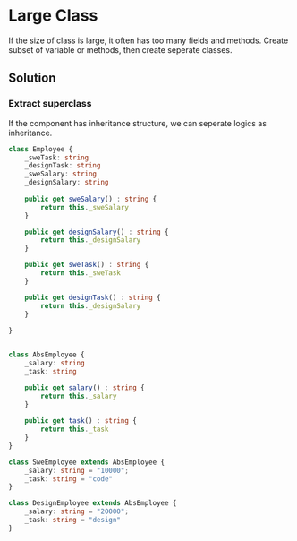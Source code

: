 # Large Class
If the size of class is large, it often has too many fields and methods. 
Create subset of variable or methods, then create seperate classes.

## Solution
### Extract superclass
If the component has inheritance structure, we can seperate logics as inheritance.

```ts
class Employee {
    _sweTask: string
    _designTask: string
    _sweSalary: string
    _designSalary: string
    
    public get sweSalary() : string {
        return this._sweSalary
    }

    public get designSalary() : string {
        return this._designSalary
    }

    public get sweTask() : string {
        return this._sweTask
    }

    public get designTask() : string {
        return this._designSalary
    }
    
}
```
```ts

class AbsEmployee {
    _salary: string
    _task: string

    public get salary() : string {
        return this._salary
    }
    
    public get task() : string {
        return this._task
    }
}

class SweEmployee extends AbsEmployee {
    _salary: string = "10000";
    _task: string = "code"
}

class DesignEmployee extends AbsEmployee {
    _salary: string = "20000";
    _task: string = "design"
}
```